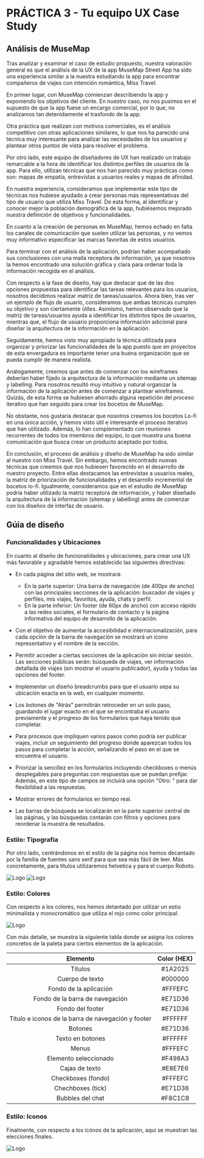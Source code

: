 # PRÁCTICA 3 - Tu equipo UX Case Study
## Análisis de MuseMap

Tras analizar y examinar el caso de estudio propuesto, nuestra valoración general es que el análisis de la UX de la app MuseMap Street App ha sido una experiencia similar a la nuestra estudiando la app para encontrar compañeros de viajes con intención romántica, Miss Travel.

En primer lugar, con MuseMap comienzan describiendo la app y exponiendo los objetivos del cliente. En nuestro caso, no nos pusimos en el supuesto de que la app fuese un encargo comercial, por lo que, no analizamos tan detenidamente el trasfondo de la app. 

Otra práctica que realizan con motivos comerciales, es el análisis competitivo con otras aplicaciones similares, lo que nos ha parecido una técnica muy interesante para analizar las necesidades de los usuarios y plantear otros puntos de vista para resolver el problema.

Por otro lado, este equipo de diseñadores de UX han realizado un trabajo remarcable a la hora de identificar los distintos perfiles de usuarios de la app. Para ello, utilizan técnicas que nos han parecido muy prácticas como son: mapas de empatía, entrevistas a usuarios reales y mapas de afinidad. 

En nuestra experiencia, consideramos que implementar este tipo de técnicas nos hubiese ayudado a crear personas más representativas del tipo de usuario que utiliza Miss Travel. De esta forma, al identificar y conocer mejor la población demográfica de la app, hubiésemos mejorado nuestra definición de objetivos y funcionalidades. 

En cuanto a la creación de personas en MuseMap, hemos echado en falta los canales de comunicación que suelen utilizar las personas, y no vemos muy informativo especificar las marcas favoritas de estos usuarios.

Para terminar con el análisis de la aplicación, podrían haber acompañado sus conclusiones con una malla receptora de información, ya que nosotros la hemos encontrado una solución gráfica y clara para ordenar toda la información recogida en el análisis.

Con respecto a la fase de diseño, hay que destacar que de las dos opciones propuestas para identificar las tareas relevantes para los usuarios, nosotros decidimos realizar matriz de tareas/usuarios. Ahora bien, tras ver un ejemplo de flujo de usuario, consideramos que ambas técnicas cumplen su objetivo y son ciertamente útiles. Asimismo, hemos observado que la matriz de tareas/usuarios ayuda a identificar los distintos tipos de usuarios, mientras que, el flujo de usuario proporciona información adicional para diseñar la arquitectura de la información en la aplicación.

Seguidamente, hemos visto muy apropiado la técnica utilizada para organizar y priorizar las funcionalidades de la app puesto que en proyectos de esta envergadura es importante tener una buena organización que se pueda cumplir de manera realista. 

Análogamente, creemos que antes de comenzar con los wireframes deberían haber fijado la arquitectura de la información mediante un sitemap y labelling. Para nosotros resultó muy intuitivo y natural organizar la información de la aplicación antes de comenzar a plantear wireframes. Quizás, de esta forma se hubiesen ahorrado alguna repetición del proceso iterativo que han seguido para crear los bocetos de MuseMap. 

No obstante, nos gustaría destacar que nosotros creamos los bocetos Lo-fi en una única acción, y hemos visto útil e interesante el proceso iterativo que han utilizado. Además, lo han complementado con reuniones recurrentes de todos los miembros del equipo, lo que muestra una buena comunicación que busca crear un producto aceptado por todos.

En conclusión, el proceso de análisis y diseño de MuseMap ha sido similar al nuestro con Miss Travel. Sin embargo, hemos encontrado nuevas técnicas que creemos que nos hubiesen favorecido en el desarrollo de nuestro proyecto. Entre ellas destacamos las entrevistas a usuarios reales, la matriz de priorización de funcionalidades y el desarrollo incremental de bocetos lo-fi. Igualmente, consideramos que en el estudio de MuseMap podría haber utilizado la matriz receptora de información, y haber diseñado la arquitectura de la información (sitemap y labelling) antes de comenzar con los diseños de interfaz de usuario.


## Gúia de diseño

### Funcionalidades y Ubicaciones

En cuanto al diseño de funcionalidades y ubicaciones, para crear una UX más favorable y agradable hemos establecido las siguientes directivas:

- En cada página del sitio web, se mostrará:
	- En la parte superior: Una barra de navegación (de 400px de ancho) con las principales secciones de la aplicación: buscador de viajes y perfiles, mis viajes, favoritos, ayuda, chats y perfil.
	- En la parte inferior: Un footer (de 60px de ancho) con acceso rápido a las redes sociales, el formulario de contacto y la página informativa del equipo de desarrollo de la aplicación.
- Con el objetivo de aumentar la accesibilidad e internacionalización, para cada opción de la barra de navegación se mostrará un icono representativo y el nombre de la sección. 

- Permitir acceder a ciertas secciones de la aplicación sin iniciar sesión. Las secciones públicas serán: búsqueda de viajes, ver información detallada de viajes (sin mostrar el usuario publicador), ayuda y todas las opciones del footer. 

- Implementar un diseño breadcrumbs para que el usuario sepa su ubicación exacta en la web, en cualquier momento.

- Los botones de "Atrás" permitirán retroceder en un solo paso, guardando el lugar exacto en el que se encontraba el usuario previamente y el progreso de los formularios que haya tenido que completar.

- Para procesos que impliquen varios pasos como podría ser publicar viajes, incluir un seguimiento del progreso donde aparezcan todos los pasos para completar la acción, señalizando el paso en el que se encuentra el usuario.

- Priorizar la sencillez en los formularios incluyendo checkboxes o menús desplegables para preguntas con respuestas que se puedan prefijar. Además, en este tipo de campos se incluirá una opción "Otro: " para dar flexibildiad a las respuestas. 

- Mostrar errores de formularios en tiempo real.

- Las barras de búsqueda se localizarán en la parte superior central de las páginas, y las búsquedas contarán con filtros y opciones para reordenar la muestra de resultados.

### Estilo: Tipografía


Por otro lado, centrándonos en el estilo de la página nos hemos decantado por la familia de fuentes sans serif para que sea más fácil de leer. Más concretamente, para títulos utilizaremos helvetica y para el cuerpo Roboto.

![Logo](imagenes/Helvetica.png "Fuente Helvetica")
![Logo](imagenes/Roboto.png "Fuente Roboto")

### Estilo: Colores

Con respecto a los colores, nos hemos detantado por utilizar un estio minimalista y monocromático que utiliza el rojo como color principal. 

![Logo](imagenes/Colores.png "Paleta de colores")

Con más detalle, se muestra la siguiente tabla donde se asigna los colores concretos de la paleta para ciertos elementos de la aplicación.


| Elemento | Color (HEX)|
|:--------:|:----------:|
| Titulos | #1A2025 |
| Cuerpo de texto | #000000 |
| Fondo de la aplicación |  #FFFEFC |
| Fondo de la barra de navegación | #E71D36 |
| Fondo del footer | #E71D36 |
| Titulo e iconos de la barra de navegación y footer | #FFFFFF |
| Botones | #E71D36 | 
| Texto en botones | #FFFFFF |
| Menus | #FFFEFC |
| Elemento seleccionado | #F498A3 |
| Cajas de texto | #E8E7E6 |
| Checkboxes (fondo) | #FFFEFC |
| Chechboxes (tick) | #E71D36 |
| Bubbles del chat | #F8C1C8 |

### Estilo: Iconos

Finalmente, con respecto a los icónos de la aplicación, aquí se muestran las elecciones finales.

![Logo](imagenes/Iconografia.png "Iconos")



